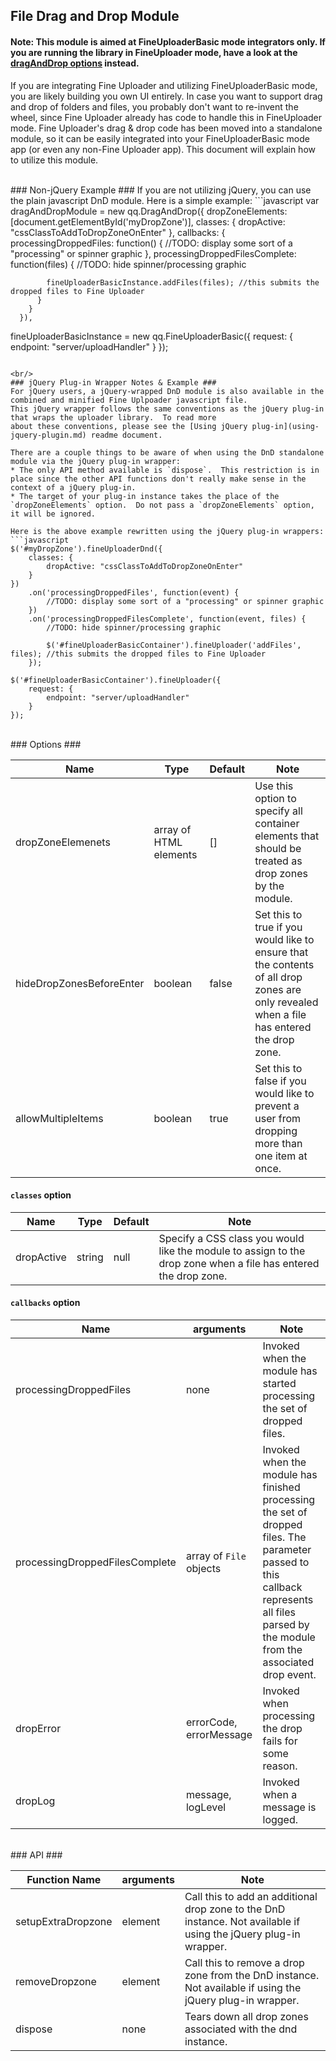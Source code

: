## File Drag and Drop Module ##

#### Note: This module is aimed at FineUploaderBasic mode integrators only.  If you are running the library in FineUploader mode, have a look at the [dragAndDrop options](options-fineuploader.md#draganddrop-option-properties) instead. ####

If you are integrating Fine Uploader and utilizing FineUploaderBasic mode, you are likely building you own UI entirely.
In case you want to support drag and drop of folders and files, you probably don't want to re-invent the wheel, since
Fine Uploader already has code to handle this in FineUploader mode.  Fine Uploader's drag & drop code has been moved into
a standalone module, so it can be easily integrated into your FineUploaderBasic mode app (or even any non-Fine Uploader app).
This document will explain how to utilize this module.

<br/>
### Non-jQuery Example ###
If you are not utilizing jQuery, you can use the plain javascript DnD module.  Here is a simple example:
```javascript
var dragAndDropModule = new qq.DragAndDrop({
        dropZoneElements: [document.getElementById('myDropZone')],
        classes: {
          dropActive: "cssClassToAddToDropZoneOnEnter"
        },
        callbacks: {
          processingDroppedFiles: function() {
            //TODO: display some sort of a "processing" or spinner graphic
          },
          processingDroppedFilesComplete: function(files) {
            //TODO: hide spinner/processing graphic

            fineUploaderBasicInstance.addFiles(files); //this submits the dropped files to Fine Uploader
          }
        }
      }),

  fineUploaderBasicInstance = new qq.FineUploaderBasic({
    request: {
        endpoint: "server/uploadHandler"
    }
  });
```

<br/>
### jQuery Plug-in Wrapper Notes & Example ###
For jQuery users, a jQuery-wrapped DnD module is also available in the combined and minified Fine Uplpoader javascript file.
This jQuery wrapper follows the same conventions as the jQuery plug-in that wraps the uploader library.  To read more
about these conventions, please see the [Using jQuery plug-in](using-jquery-plugin.md) readme document.

There are a couple things to be aware of when using the DnD standalone module via the jQuery plug-in wrapper:
* The only API method available is `dispose`.  This restriction is in place since the other API functions don't really make sense in the context of a jQuery plug-in.
* The target of your plug-in instance takes the place of the `dropZoneElements` option.  Do not pass a `dropZoneElements` option, it will be ignored.

Here is the above example rewritten using the jQuery plug-in wrappers:
```javascript
$('#myDropZone').fineUploaderDnd({
    classes: {
        dropActive: "cssClassToAddToDropZoneOnEnter"
    }
})
    .on('processingDroppedFiles', function(event) {
        //TODO: display some sort of a "processing" or spinner graphic
    })
    .on('processingDroppedFilesComplete', function(event, files) {
        //TODO: hide spinner/processing graphic

        $('#fineUploaderBasicContainer').fineUploader('addFiles', files); //this submits the dropped files to Fine Uploader
    });

$('#fineUploaderBasicContainer').fineUploader({
    request: {
        endpoint: "server/uploadHandler"
    }
});
```

<br/>
### Options ###
<table>
    <thead>
        <tr>
            <th>Name</th>
            <th>Type</th>
            <th>Default</th>
            <th>Note</th>
        </tr>
    </thead>
    <tbody>
        <tr>
            <td>dropZoneElemenets</td>
            <td>array of HTML elements</td>
            <td>[]</td>
            <td>Use this option to specify all container elements that should be treated as drop zones by the module.</td>
        </tr>
        <tr>
            <td>hideDropZonesBeforeEnter</td>
            <td>boolean</td>
            <td>false</td>
            <td>Set this to true if you would like to ensure that the contents of all drop zones are only revealed when
            a file has entered the drop zone.</td>
        </tr>
        <tr>
            <td>allowMultipleItems</td>
            <td>boolean</td>
            <td>true</td>
            <td>Set this to false if you would like to prevent a user from dropping more than one item at once.</td>
        </tr>
    </tbody>
</table>

#### `classes` option ###
<table>
    <thead>
        <tr>
            <th>Name</th>
            <th>Type</th>
            <th>Default</th>
            <th>Note</th>
        </tr>
    </thead>
    <tbody>
        <tr>
            <td>dropActive</td>
            <td>string</td>
            <td>null</td>
            <td>Specify a CSS class you would like the module to assign to the drop zone when a file has entered the drop zone.</td>
        </tr>
    </tbody>
</table>

#### `callbacks` option ####
<table>
    <thead>
        <tr>
            <th>Name</th>
            <th>arguments</th>
            <th>Note</th>
        </tr>
    </thead>
    <tbody>
        <tr>
            <td>processingDroppedFiles</td>
            <td>none</td>
            <td>Invoked when the module has started processing the set of dropped files.</td>
        </tr>
        <tr>
            <td>processingDroppedFilesComplete</td>
            <td>array of <code>File</code> objects</td>
            <td>Invoked when the module has finished processing the set of dropped files.  The parameter passed to this
            callback represents all files parsed by the module from the associated drop event.</td>
        </tr>
        <tr>
            <td>dropError</td>
            <td>errorCode, errorMessage</td>
            <td>Invoked when processing the drop fails for some reason.</td>
        </tr>
        <tr>
            <td>dropLog</td>
            <td>message, logLevel</td>
            <td>Invoked when a message is logged.</td>
        </tr>
    </tbody>
</table>


<br/>
### API ###
<table>
    <thead>
        <tr>
            <th>Function Name</th>
            <th>arguments</th>
            <th>Note</th>
        </tr>
    </thead>
    <tbody>
        <tr>
            <td>setupExtraDropzone</td>
            <td>element</td>
            <td>Call this to add an additional drop zone to the DnD instance.  Not available if using the jQuery plug-in wrapper.</td>
        </tr>
        <tr>
            <td>removeDropzone</td>
            <td>element</td>
            <td>Call this to remove a drop zone from the DnD instance.  Not available if using the jQuery plug-in wrapper.</td>
        </tr>
        <tr>
            <td>dispose</td>
            <td>none</td>
            <td>Tears down all drop zones associated with the dnd instance.</td>
        </tr>
    </tbody>
</table>


